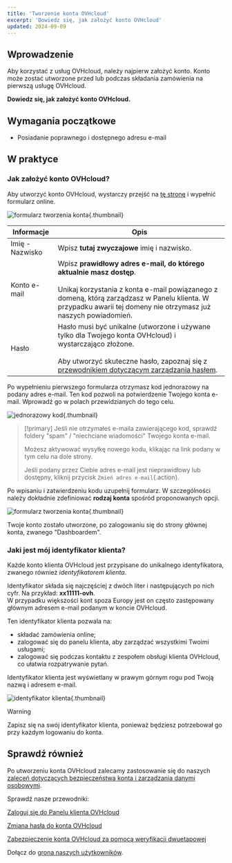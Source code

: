 ```yaml
---
title: 'Tworzenie konta OVHcloud'
excerpt: 'Dowiedz się, jak założyć konto OVHcloud'
updated: 2024-09-09
---
```


## Wprowadzenie

Aby korzystać z usług OVHcloud, należy najpierw założyć konto.
Konto może zostać utworzone przed lub podczas składania zamówienia na pierwszą usługę OVHcloud.

**Dowiedz się, jak założyć konto OVHcloud.**

## Wymagania początkowe

- Posiadanie poprawnego i dostępnego adresu e-mail

## W praktyce

### Jak założyć konto OVHcloud?

Aby utworzyć konto OVHcloud, wystarczy przejść na [tę stronę](/links/manager) i wypełnić formularz online.

![formularz tworzenia konta](images/account-creation.png){.thumbnail}

|Informacje|Opis|
|---|---|
|Imię - Nazwisko|Wpisz **tutaj zwyczajowe** imię i nazwisko.|
|Konto e-mail|Wpisz **prawidłowy adres e-mail, do którego aktualnie masz dostęp**.<br><br>Unikaj korzystania z konta e-mail powiązanego z domeną, którą zarządzasz w Panelu klienta. W przypadku awarii tej domeny nie otrzymasz już naszych powiadomień.|
|Hasło|Hasło musi być unikalne (utworzone i używane tylko dla Twojego konta OVHcloud) i wystarczająco złożone.<br><br>Aby utworzyć skuteczne hasło, zapoznaj się z [przewodnikiem dotyczącym zarządzania hasłem](/pages/account_and_service_management/account_information/manage-ovh-password#w-praktyce).|

Po wypełnieniu pierwszego formularza otrzymasz kod jednorazowy na podany adres e-mail. Ten kod pozwoli na potwierdzenie Twojego konta e-mail. Wprowadź go w polach przewidzianych do tego celu.

![jednorazowy kod](images/code.png){.thumbnail}

> [!primary]
> Jeśli nie otrzymałeś e-maila zawierającego kod, sprawdź foldery "spam" / "niechciane wiadomości" Twojego konta e-mail.
>
> Możesz aktywować wysyłkę nowego kodu, klikając na link podany w tym celu na dole strony.
>
> Jeśli podany przez Ciebie adres e-mail jest nieprawidłowy lub dostępny, kliknij przycisk `Zmień adres e-mail`{.action}.
>

Po wpisaniu i zatwierdzeniu kodu uzupełnij formularz. W szczególności należy dokładnie zdefiniować **rodzaj konta** spośród proponowanych opcji.

![formularz tworzenia konta](images/account-type.png){.thumbnail}

Twoje konto zostało utworzone, po zalogowaniu się do strony głównej konta, zwanego "Dashboardem".

### Jaki jest mój identyfikator klienta? <a name="nic-handle"></a>

Każde konto klienta OVHcloud jest przypisane do unikalnego identyfikatora, zwanego również *identyfikatorem klienta*.

Identyfikator składa się najczęściej z dwóch liter i następujących po nich cyfr. Na przykład: **xx11111-ovh**.<br>
W przypadku większości kont spoza Europy jest on często zastępowany głównym adresem e-mail podanym w koncie OVHcloud.

Ten identyfikator klienta pozwala na:

- składać zamówienia online;
- zalogować się do panelu klienta, aby zarządzać wszystkimi Twoimi usługami;
- zalogować się podczas kontaktu z zespołem obsługi klienta OVHcloud, co ułatwia rozpatrywanie pytań.

Identyfikator klienta jest wyświetlany w prawym górnym rogu pod Twoją nazwą i adresem e-mail.

![identyfikator klienta](images/nic-handle.png){.thumbnail}

> [!warning]
> Zapisz się na swój identyfikator klienta, ponieważ będziesz potrzebował go przy każdym logowaniu do konta.

## Sprawdź również

Po utworzeniu konta OVHcloud zalecamy zastosowanie się do naszych [zaleceń dotyczących bezpieczeństwa konta i zarządzania danymi osobowymi](/pages/account_and_service_management/account_information/all_about_username).

Sprawdź nasze przewodniki:

[Zaloguj się do Panelu klienta OVHcloud](/pages/account_and_service_management/account_information/ovhcloud-account-login)

[Zmiana hasła do konta OVHcloud](/pages/account_and_service_management/account_information/manage-ovh-password)

[Zabezpieczenie konta OVHcloud za pomocą weryfikacji dwuetapowej](/pages/account_and_service_management/account_information/secure-ovhcloud-account-with-2fa)

Dołącz do [grona naszych użytkowników](/links/community).
